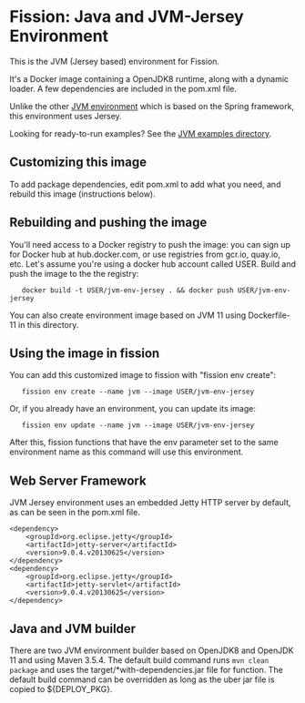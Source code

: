 # Fission: Java and JVM-Jersey Environment

This is the JVM (Jersey based) environment for Fission.

It's a Docker image containing a OpenJDK8 runtime, along with a
dynamic loader.  A few dependencies are included in the
pom.xml file.

Unlike the other [JVM environment](../jvm) which is based on the Spring framework, this environment uses Jersey.

Looking for ready-to-run examples? See the [JVM examples directory](../../examples/jvm-jersey).

## Customizing this image

To add package dependencies, edit pom.xml to add what you
need, and rebuild this image (instructions below).

## Rebuilding and pushing the image

You'll need access to a Docker registry to push the image: you can
sign up for Docker hub at hub.docker.com, or use registries from
gcr.io, quay.io, etc.  Let's assume you're using a docker hub account
called USER.  Build and push the image to the the registry:

```
   docker build -t USER/jvm-env-jersey . && docker push USER/jvm-env-jersey
```

You can also create environment image based on JVM 11 using Dockerfile-11 in this directory.

## Using the image in fission

You can add this customized image to fission with "fission env
create":

```
   fission env create --name jvm --image USER/jvm-env-jersey
```

Or, if you already have an environment, you can update its image:

```
   fission env update --name jvm --image USER/jvm-env-jersey 
```

After this, fission functions that have the env parameter set to the
same environment name as this command will use this environment.

## Web Server Framework

JVM Jersey environment uses an embedded Jetty HTTP server by default, as can be seen in the pom.xml file.

```
<dependency>
	<groupId>org.eclipse.jetty</groupId>
	<artifactId>jetty-server</artifactId>
	<version>9.0.4.v20130625</version>
</dependency>
<dependency>
	<groupId>org.eclipse.jetty</groupId>
	<artifactId>jetty-servlet</artifactId>
	<version>9.0.4.v20130625</version>
</dependency>
```

## Java and JVM builder

There are two JVM environment builder based on OpenJDK8 and OpenJDK 11 and using Maven 3.5.4. The default build command runs `mvn clean package` and uses the target/*with-dependencies.jar file for function. The default build command can be overridden as long as the uber jar file is copied to ${DEPLOY_PKG}.

